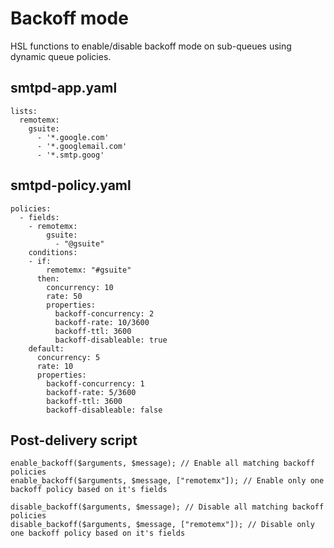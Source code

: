# Backoff mode

HSL functions to enable/disable backoff mode on sub-queues using dynamic queue policies.

## smtpd-app.yaml

```
lists:
  remotemx:
    gsuite:
      - '*.google.com'
      - '*.googlemail.com'
      - '*.smtp.goog'
```

## smtpd-policy.yaml

```
policies:
  - fields:
    - remotemx:
        gsuite:
          - "@gsuite"
    conditions:
    - if:
        remotemx: "#gsuite"
      then:
        concurrency: 10
        rate: 50
        properties:
          backoff-concurrency: 2
          backoff-rate: 10/3600
          backoff-ttl: 3600
          backoff-disableable: true
    default:
      concurrency: 5
      rate: 10
      properties:
        backoff-concurrency: 1
        backoff-rate: 5/3600
        backoff-ttl: 3600
        backoff-disableable: false
```

## Post-delivery script

```
enable_backoff($arguments, $message); // Enable all matching backoff policies
enable_backoff($arguments, $message, ["remotemx"]); // Enable only one backoff policy based on it's fields

disable_backoff($arguments, $message); // Disable all matching backoff policies
disable_backoff($arguments, $message, ["remotemx"]); // Disable only one backoff policy based on it's fields
```